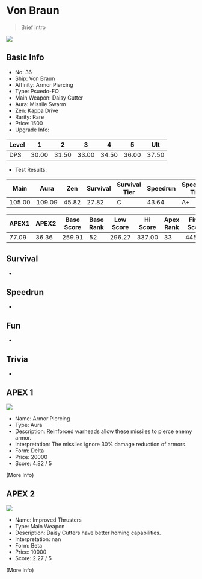 # Von Braun

> Brief intro

<img src="/ships/ship_36.png" style={{zoom:1}}/>

## Basic Info

- No: 36
- Ship: Von Braun
- Affinity: Armor Piercing
- Type: Psuedo-FO
- Main Weapon: Daisy Cutter
- Aura: Missile Swarm
- Zen: Kappa Drive
- Rarity: Rare
- Price: 1500
- Upgrade Info: 

| Level | 1 | 2 | 3 | 4 | 5 | Ult |
|--|--|--|--|--|--|--|
| DPS | 30.00 | 31.50 | 33.00 | 34.50 | 36.00 | 37.50 |

- Test Results: 

| Main | Aura | Zen | Survival | Survival Tier | Speedrun | Speedrun Tier | Fun | Fun Tier |
|--|--|--|--|--|--|--|--|--|
| 105.00 | 109.09 | 45.82 | 27.82 | C | 43.64 | A+ | 36.55 | B+ |

| APEX1 | APEX2 | Base Score | Base Rank | Low Score | Hi Score | Apex Rank | Final Score | FinalRank |
|--|--|--|--|--|--|--|--|--|
| 77.09 | 36.36 | 259.91 | 52 | 296.27 | 337.00 | 33 | 445.00 | 34 |

## Survival

-

## Speedrun

-

## Fun

-

## Trivia

-

## APEX 1

<img src="/ships/ship_36_apex_1.png" style={{zoom:1}}/>

- Name: Armor Piercing
- Type: Aura
- Description: Reinforced warheads allow these missiles to pierce enemy armor.
- Interpretation: The missiles ignore 30% damage reduction of armors.
- Form: Delta
- Price: 20000
- Score: 4.82 / 5

(More Info)

## APEX 2

<img src="/ships/ship_36_apex_2.png" style={{zoom:1}}/>

- Name: Improved Thrusters
- Type: Main Weapon
- Description: Daisy Cutters have better homing capabilities.
- Interpretation: nan
- Form: Beta
- Price: 10000
- Score: 2.27 / 5

(More Info)

